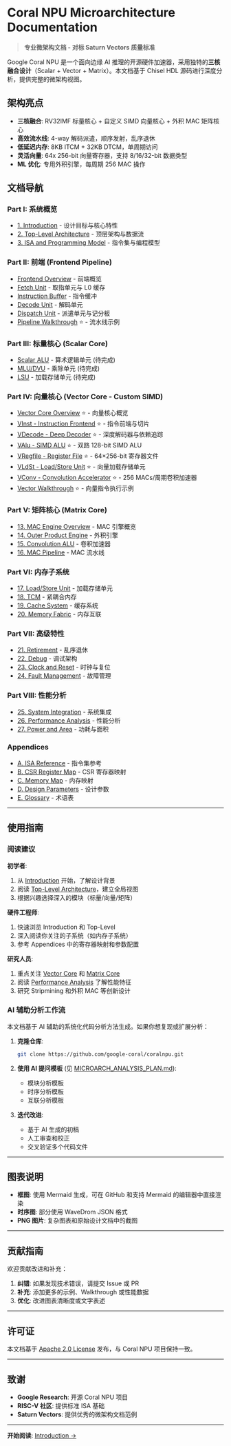 # Coral NPU Microarchitecture Documentation

> **专业微架构文档 - 对标 Saturn Vectors 质量标准**

Google Coral NPU 是一个面向边缘 AI 推理的开源硬件加速器，采用独特的**三核融合设计**（Scalar + Vector + Matrix）。本文档基于 Chisel HDL 源码进行深度分析，提供完整的微架构视图。

## 架构亮点

- **三核融合**: RV32IMF 标量核心 + 自定义 SIMD 向量核心 + 外积 MAC 矩阵核心
- **高效流水线**: 4-way 解码派遣，顺序发射，乱序退休
- **低延迟内存**: 8KB ITCM + 32KB DTCM，单周期访问
- **灵活向量**: 64x 256-bit 向量寄存器，支持 8/16/32-bit 数据类型
- **ML 优化**: 专用外积引擎，每周期 256 MAC 操作

## 文档导航

### Part I: 系统概览
- [1. Introduction](01_introduction/README.md) - 设计目标与核心特性
- [2. Top-Level Architecture](02_top_level/README.md) - 顶层架构与数据流
- [3. ISA and Programming Model](03_isa/README.md) - 指令集与编程模型

### Part II: 前端 (Frontend Pipeline)
- [Frontend Overview](04_frontend/README.md) - 前端概览
- [Fetch Unit](04_frontend/fetch.md) - 取指单元与 L0 缓存
- [Instruction Buffer](04_frontend/instruction_buffer.md) - 指令缓冲
- [Decode Unit](04_frontend/decode.md) - 解码单元
- [Dispatch Unit](04_frontend/dispatch.md) - 派遣单元与记分板
- [Pipeline Walkthrough](04_frontend/walkthrough.md) ⭐ - 流水线示例

### Part III: 标量核心 (Scalar Core)
- [Scalar ALU](05_scalar_core/alu.md) - 算术逻辑单元 (待完成)
- [MLU/DVU](05_scalar_core/mlu.md) - 乘除单元 (待完成)
- [LSU](05_scalar_core/lsu.md) - 加载存储单元 (待完成)

### Part IV: 向量核心 (Vector Core - Custom SIMD)
- [Vector Core Overview](06_vector_core/README.md) ⭐ - 向量核心概览
- [VInst - Instruction Frontend](06_vector_core/vinst.md) ⭐ - 指令前端与切片
- [VDecode - Deep Decoder](06_vector_core/vdecode.md) ⭐ - 深度解码器与依赖追踪
- [VAlu - SIMD ALU](06_vector_core/valu.md) ⭐ - 双路 128-bit SIMD ALU
- [VRegfile - Register File](06_vector_core/vregfile.md) ⭐ - 64×256-bit 寄存器文件
- [VLdSt - Load/Store Unit](06_vector_core/vldst.md) ⭐ - 向量加载存储单元
- [VConv - Convolution Accelerator](06_vector_core/vconv.md) ⭐ - 256 MACs/周期卷积加速器
- [Vector Walkthrough](06_vector_core/walkthrough.md) ⭐ - 向量指令执行示例

### Part V: 矩阵核心 (Matrix Core)
- [13. MAC Engine Overview](07_matrix_core/README.md) - MAC 引擎概览
- [14. Outer Product Engine](07_matrix_core/outer_product.md) - 外积引擎
- [15. Convolution ALU](07_matrix_core/conv_alu.md) - 卷积加速器
- [16. MAC Pipeline](07_matrix_core/pipeline.md) - MAC 流水线

### Part VI: 内存子系统
- [17. Load/Store Unit](08_memory_subsystem/lsu.md) - 加载存储单元
- [18. TCM](08_memory_subsystem/tcm.md) - 紧耦合内存
- [19. Cache System](08_memory_subsystem/cache.md) - 缓存系统
- [20. Memory Fabric](08_memory_subsystem/fabric.md) - 内存互联

### Part VII: 高级特性
- [21. Retirement](09_advanced_features/retirement.md) - 乱序退休
- [22. Debug](09_advanced_features/debug.md) - 调试架构
- [23. Clock and Reset](09_advanced_features/clocking.md) - 时钟与复位
- [24. Fault Management](09_advanced_features/fault.md) - 故障管理

### Part VIII: 性能分析
- [25. System Integration](10_performance/integration.md) - 系统集成
- [26. Performance Analysis](10_performance/analysis.md) - 性能分析
- [27. Power and Area](10_performance/power_area.md) - 功耗与面积

### Appendices
- [A. ISA Reference](appendices/isa_reference.md) - 指令集参考
- [B. CSR Register Map](appendices/csr_map.md) - CSR 寄存器映射
- [C. Memory Map](appendices/memory_map.md) - 内存映射
- [D. Design Parameters](appendices/parameters.md) - 设计参数
- [E. Glossary](appendices/glossary.md) - 术语表

---

## 使用指南

### 阅读建议

**初学者**:
1. 从 [Introduction](01_introduction/README.md) 开始，了解设计背景
2. 阅读 [Top-Level Architecture](02_top_level/README.md)，建立全局视图
3. 根据兴趣选择深入的模块（标量/向量/矩阵）

**硬件工程师**:
1. 快速浏览 Introduction 和 Top-Level
2. 深入阅读你关注的子系统（如内存子系统）
3. 参考 Appendices 中的寄存器映射和参数配置

**研究人员**:
1. 重点关注 [Vector Core](06_vector_core/README.md) 和 [Matrix Core](07_matrix_core/README.md)
2. 阅读 [Performance Analysis](10_performance/analysis.md) 了解性能特征
3. 研究 Stripmining 和外积 MAC 等创新设计

### AI 辅助分析工作流

本文档基于 AI 辅助的系统化代码分析方法生成。如果你想复现或扩展分析：

1. **克隆仓库**: 
   ```bash
   git clone https://github.com/google-coral/coralnpu.git
   ```

2. **使用 AI 提问模板** (见 [MICROARCH_ANALYSIS_PLAN.md](../MICROARCH_ANALYSIS_PLAN.md)):
   - 模块分析模板
   - 时序分析模板
   - 互联分析模板

3. **迭代改进**:
   - 基于 AI 生成的初稿
   - 人工审查和校正
   - 交叉验证多个代码文件

---

## 图表说明

- **框图**: 使用 Mermaid 生成，可在 GitHub 和支持 Mermaid 的编辑器中直接渲染
- **时序图**: 部分使用 WaveDrom JSON 格式
- **PNG 图片**: 复杂图表和原始设计文档中的截图

---

## 贡献指南

欢迎贡献改进和补充：

1. **纠错**: 如果发现技术错误，请提交 Issue 或 PR
2. **补充**: 添加更多的示例、Walkthrough 或性能数据
3. **优化**: 改进图表清晰度或文字表述

---

## 许可证

本文档基于 [Apache 2.0 License](../LICENSE) 发布，与 Coral NPU 项目保持一致。

---

## 致谢

- **Google Research**: 开源 Coral NPU 项目
- **RISC-V 社区**: 提供标准 ISA 基础
- **Saturn Vectors**: 提供优秀的微架构文档范例

---

**开始阅读**: [Introduction →](01_introduction/README.md)

